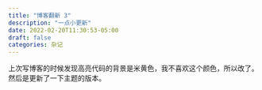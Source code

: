 ```yaml
---
title: "博客翻新 3"
description: "一点小更新"
date: 2022-02-20T11:30:53-05:00
draft: false
categories: 杂记
---
```


上次写博客的时候发现高亮代码的背景是米黄色，我不喜欢这个颜色，所以改了。  
然后是更新了一下主题的版本。